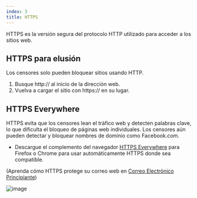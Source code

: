 ```yaml
---
index: 3
title: HTTPS
---
```

HTTPS es la versión segura del protocolo HTTP utilizado para acceder a los sitios web.

## HTTPS para elusión

Los censores solo pueden bloquear sitios usando HTTP.

1.  Busque http:// al inicio de la dirección web.
2.  Vuelva a cargar el sitio con https:// en su lugar.

## HTTPS Everywhere

HTTPS evita que los censores lean el tráfico web y detecten palabras clave, lo que dificulta el bloqueo de páginas web individuales. Los censores aún pueden detectar y bloquear nombres de dominio como Facebook.com.

*   Descargue el complemento del navegador [HTTPS Everywhere](https://www.eff.org/https-everywhere) para Firefox o Chrome para usar automáticamente HTTPS donde sea compatible.

(Aprenda cómo HTTPS protege su correo web en [Correo Electrónico Principiante](umbrella://communications/email/beginner))

![image](internetb2.png)